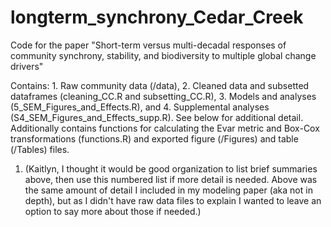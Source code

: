 # longterm_synchrony_Cedar_Creek
Code for the paper "Short-term versus multi-decadal responses of community synchrony, stability, and biodiversity to multiple global change drivers"

Contains: 1. Raw community data (/data), 2. Cleaned data and subsetted dataframes (cleaning_CC.R and subsetting_CC.R), 3. Models and analyses (5_SEM_Figures_and_Effects.R), and 4. Supplemental analyses (S4_SEM_Figures_and_Effects_supp.R). See below for additional detail. Additionally contains functions for calculating the Evar metric and Box-Cox transformations (functions.R) and exported figure (/Figures) and table (/Tables) files.

1. (Kaitlyn, I thought it would be good organization to list brief summaries above, then use this numbered list if more detail is needed. Above was the same amount of detail I included in my modeling paper (aka not in depth), but as I didn't have raw data files to explain I wanted to leave an option to say more about those if needed.)
